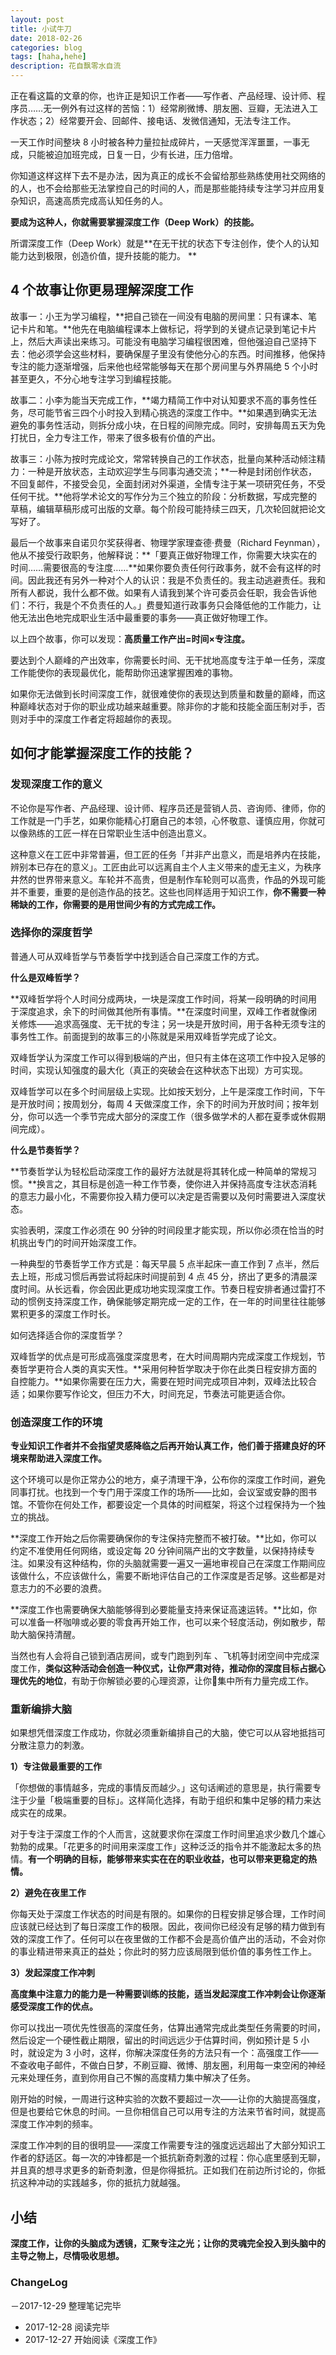 ```yaml
---
layout: post
title: 小试牛刀
date: 2018-02-26
categories: blog
tags: [haha,hehe]
description: 花自飘零水自流
---
```



正在看这篇的文章的你，也许正是知识工作者——写作者、产品经理、设计师、程序员……无一例外有过这样的苦恼：1）经常刷微博、朋友圈、豆瓣，无法进入工作状态；2）经常要开会、回邮件、接电话、发微信通知，无法专注工作。

一天工作时间整块 8 小时被各种力量拉扯成碎片，一天感觉浑浑噩噩，一事无成，只能被迫加班完成，日复一日，少有长进，压力倍增。

你知道这样这样下去不是办法，因为真正的成长不会留给那些熟练使用社交网络的的人，也不会给那些无法掌控自己的时间的人，而是那些能持续专注学习并应用复杂知识，高速高质完成高认知任务的人。

**要成为这种人，你就需要掌握深度工作（Deep Work）的技能。**

所谓深度工作（Deep Work）就是**在无干扰的状态下专注创作，使个人的认知能力达到极限，创造价值，提升技能的能力。
**
## 4 个故事让你更易理解深度工作

故事一：小王为学习编程，**把自己锁在一间没有电脑的房间里：只有课本、笔记卡片和笔。**他先在电脑编程课本上做标记，将学到的关键点记录到笔记卡片上，然后大声读出来练习。可能没有电脑学习编程很困难，但他强迫自己坚持下去：他必须学会这些材料，要确保屋子里没有使他分心的东西。时间推移，他保持专注的能力逐渐增强，后来他也经常能够每天在那个房间里与外界隔绝 5 个小时甚至更久，不分心地专注学习到编程技能。

故事二：小李为能当天完成工作，**竭力精简工作中对认知要求不高的事务性任务，尽可能节省三四个小时投入到精心挑选的深度工作中。**如果遇到确实无法避免的事务性活动，则拆分成小块，在日程的间隙完成。同时，安排每周五天为免打扰日，全力专注工作，带来了很多极有价值的产出。

故事三：小陈为按时完成论文，常常转换自己的工作状态，批量向某种活动倾注精力：一种是开放状态，主动欢迎学生与同事沟通交流；**一种是封闭创作状态，不回复邮件，不接受会见，全面封闭对外渠道，全情专注于某一项研究任务，不受任何干扰。**他将学术论文的写作分为三个独立的阶段：分析数据，写成完整的草稿，编辑草稿形成可出版的文章。每个阶段可能持续三四天，几次轮回就把论文写好了。

最后一个故事来自诺贝尔奖获得者、物理学家理查德·费曼（Richard Feynman），他从不接受行政职务，他解释说：**「要真正做好物理工作，你需要大块实在的时间……需要很高的专注度……**如果你要负责任何行政事务，就不会有这样的时间。因此我还有另外一种对个人的认识：我是不负责任的。我主动逃避责任。我和所有人都说，我什么都不做。如果有人请我到某个许可委员会任职，我会告诉他们：不行，我是个不负责任的人。」费曼知道行政事务只会降低他的工作能力，让他无法出色地完成职业生活中最重要的事务——真正做好物理工作。

以上四个故事，你可以发现：**高质量工作产出=时间×专注度。**

要达到个人巅峰的产出效率，你需要长时间、无干扰地高度专注于单一任务，深度工作能使你的表现最优化，能帮助你迅速掌握困难的事物。

如果你无法做到长时间深度工作，就很难使你的表现达到质量和数量的巅峰，而这种巅峰状态对于你的职业成功越来越重要。除非你的才能和技能全面压制对手，否则对手中的深度工作者定将超越你的表现。

## 如何才能掌握深度工作的技能？

### 发现深度工作的意义

不论你是写作者、产品经理、设计师、程序员还是营销人员、咨询师、律师，你的工作就是一门手艺，如果你能精心打磨自己的本领，心怀敬意、谨慎应用，你就可以像熟练的工匠一样在日常职业生活中创造出意义。

这种意义在工匠中非常普遍，但工匠的任务「并非产出意义，而是培养内在技能，辨别本已存在的意义」。工匠由此可以远离自主个人主义带来的虚无主义，为秩序井然的世界带来意义。车轮并不高贵，但是制作车轮则可以高贵，作品的外现可能并不重要，重要的是创造作品的技艺。这些也同样适用于知识工作，**你不需要一种稀缺的工作，你需要的是用世间少有的方式完成工作。**

### 选择你的深度哲学

普通人可从双峰哲学与节奏哲学中找到适合自己深度工作的方式。

**什么是双峰哲学？**

**双峰哲学将个人时间分成两块，一块是深度工作时间，将某一段明确的时间用于深度追求，余下的时间做其他所有事情。**在深度时间里，双峰工作者就像闭关修炼——追求高强度、无干扰的专注；另一块是开放时间，用于各种无须专注的事务性工作。前面提到的故事三的小陈就是采用双峰哲学完成了论文。

双峰哲学认为深度工作可以得到极端的产出，但只有主体在这项工作中投入足够的时间，实现认知强度的最大化（真正的突破会在这种状态下出现）方可实现。

双峰哲学可以在多个时间层级上实现。比如按天划分，上午是深度工作时间，下午是开放时间；按周划分，每周 4 天做深度工作，余下的时间为开放时间；按年划分，你可以选一个季节完成大部分的深度工作（很多做学术的人都在夏季或休假期间完成）。

**什么是节奏哲学？**

**节奏哲学认为轻松启动深度工作的最好方法就是将其转化成一种简单的常规习惯。**换言之，其目标是创造一种工作节奏，使你进入并保持高度专注状态消耗的意志力最小化，不需要你投入精力便可以决定是否需要以及何时需要进入深度状态。

实验表明，深度工作必须在 90 分钟的时间段里才能实现，所以你必须在恰当的时机挑出专门的时间开始深度工作。

一种典型的节奏哲学工作方式是：每天早晨 5 点半起床一直工作到 7 点半，然后去上班，形成习惯后再尝试将起床时间提前到 4 点 45 分，挤出了更多的清晨深度时间。从长远看，你会因此更成功地实现深度工作。节奏日程安排者通过雷打不动的惯例支持深度工作，确保能够定期完成一定的工作，在一年的时间里往往能够累积更多的深度工作时长。

如何选择适合你的深度哲学？

双峰哲学的优点是可形成高强度深度思考，在大时间周期内完成深度工作规划，节奏哲学更符合人类的真实天性。**采用何种哲学取决于你在此类日程安排方面的自控能力。**如果你需要在压力大，需要在短时间完成项目冲刺，双峰法比较合适；如果你要写作论文，但压力不大，时间充足，节奏法可能更适合你。

### 创造深度工作的环境

**专业知识工作者并不会指望灵感降临之后再开始认真工作，他们善于搭建良好的环境来帮助进入深度工作。**

这个环境可以是你正常办公的地方，桌子清理干净，公布你的深度工作时间，避免同事打扰。也找到一个专门用于深度工作的场所——比如，会议室或安静的图书馆。不管你在何处工作，都要设定一个具体的时间框架，将这个过程保持为一个独立的挑战。

**深度工作开始之后你需要确保你的专注保持完整而不被打破。**比如，你可以约定不准使用任何网络，或设定每 20 分钟间隔产出的文字数量，以保持持续专注。如果没有这种结构，你的头脑就需要一遍又一遍地审视自己在深度工作期间应该做什么，不应该做什么，需要不断地评估自己的工作深度是否足够。这些都是对意志力的不必要的浪费。

**深度工作也需要确保大脑能够得到必要能量支持来保证高速运转。**比如，你可以准备一杯咖啡或必要的零食再开始工作，也可以来个轻度活动，例如散步，帮助大脑保持清醒。

当然也有人会将自己锁到酒店房间，或专门跑到列车 、飞机等封闭空间中完成深度工作，**类似这种活动会创造一种仪式，让你严肃对待，推动你的深度目标占据心理优先的地位**，有助于你解锁必要的心理资源，让你集中所有力量完成工作。

### 重新编排大脑

如果想凭借深度工作成功，你就必须重新编排自己的大脑，使它可以从容地抵挡可分散注意力的刺激。

**1）专注做最重要的工作**

「你想做的事情越多，完成的事情反而越少。」这句话阐述的意思是，执行需要专注于少量「极端重要的目标」。这样简化选择，有助于组织和集中足够的精力来达成实在的成果。

对于专注于深度工作的个人而言，这就要求你在深度工作时间里追求少数几个雄心勃勃的成果。「花更多的时间用来深度工作」这种泛泛的指令并不能激起太多的热情。**有一个明确的目标，能够带来实实在在的职业收益，也可以带来更稳定的热情。**

**2）避免在夜里工作**

你每天处于深度工作状态的时间是有限的。如果你的日程安排足够合理，工作时间应该就已经达到了每日深度工作的极限。因此，夜间你已经没有足够的精力做到有效的深度工作了。任何可以在夜里做的工作都不会是高价值产出的活动，不会对你的事业精进带来真正的益处；你此时的努力应该局限到低价值的事务性工作上。

**3）发起深度工作冲刺**

**高度集中注意力的能力是一种需要训练的技能，适当发起深度工作冲刺会让你逐渐感受深度工作的优点。**

你可以找出一项优先性很高的深度任务，估算出通常完成此类型任务需要的时间，然后设定一个硬性截止期限，留出的时间远远少于估算时间，例如预计是 5 小时，就设定为 3 小时，这样，你解决深度任务的方法只有一个：高强度工作——不查收电子邮件，不做白日梦，不刷豆瓣、微博、朋友圈，利用每一束空闲的神经元来处理任务，直到你用自己不懈的高度精力集中解决了任务。

刚开始的时候，一周进行这种实验的次数不要超过一次——让你的大脑提高强度，但是也要给它休息的时间。一旦你相信自己可以用专注的方法来节省时间，就提高深度工作冲刺的频率。

深度工作冲刺的目的很明显——深度工作需要专注的强度远远超出了大部分知识工作者的舒适区。每一次的冲锋都是一个抵抗新奇刺激的过程：你心底里感到无聊，并且真的想寻求更多的新奇刺激，但是你得抵抗。正如我们在前边所讨论的，你抵抗这种冲动的实践越多，你的抵抗力就越强。

## 小结

**深度工作，让你的头脑成为透镜，汇聚专注之光；让你的灵魂完全投入到头脑中的主导之物上，尽情吸收思想。**


### ChangeLog

－2017-12-29 整理笔记完毕
- 2017-12-28 阅读完毕
- 2017-12-27 开始阅读《深度工作》

